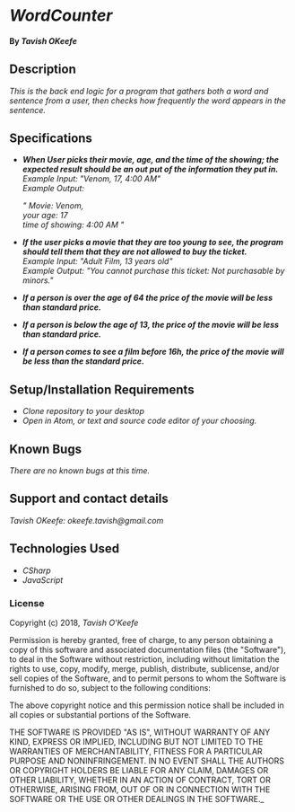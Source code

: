 # _WordCounter_

#### By _**Tavish OKeefe**_

## Description

_This is the back end logic for a program that gathers both a word and sentence from a user, then checks how frequently the word appears in the sentence._

## Specifications
* _**When User picks their movie, age, and the time of the showing; the expected result should be an out put of the information they put in.**_  
_Example Input: "Venom, 17, 4:00 AM"_  
_Example Output:_

  _"
  Movie: Venom,    
  your age: 17   
  time of showing: 4:00 AM
  "_

* _**If the user picks a movie that they are too young to see, the program should tell them that they are not allowed to buy the ticket.**_  
_Example Input: "Adult Film, 13 years old"_  
_Example Output: "You cannot purchase this ticket: Not purchasable by minors."_

* _**If a person is over the age of 64 the price of the movie will be less than standard price.**_

* _**If a person is below the age of 13, the price of the movie will be less than standard price.**_

* _**If a person comes to see a film before 16h, the price of the movie will be less than the standard price.**_

## Setup/Installation Requirements

* _Clone repository to your desktop_
* _Open in Atom, or text and source code editor of your choosing._

## Known Bugs

_There are no known bugs at this time._

## Support and contact details

_Tavish OKeefe: okeefe.tavish@gmail.com_

## Technologies Used

* _CSharp_
* _JavaScript_

### License

Copyright (c) 2018, _Tavish O'Keefe_  

Permission is hereby granted, free of charge, to any person obtaining a copy
of this software and associated documentation files (the "Software"), to deal
in the Software without restriction, including without limitation the rights
to use, copy, modify, merge, publish, distribute, sublicense, and/or sell
copies of the Software, and to permit persons to whom the Software is
furnished to do so, subject to the following conditions:  

The above copyright notice and this permission notice shall be included in all copies or substantial portions of the Software.

THE SOFTWARE IS PROVIDED "AS IS", WITHOUT WARRANTY OF ANY KIND, EXPRESS OR
IMPLIED, INCLUDING BUT NOT LIMITED TO THE WARRANTIES OF MERCHANTABILITY,
FITNESS FOR A PARTICULAR PURPOSE AND NONINFRINGEMENT. IN NO EVENT SHALL THE
AUTHORS OR COPYRIGHT HOLDERS BE LIABLE FOR ANY CLAIM, DAMAGES OR OTHER
LIABILITY, WHETHER IN AN ACTION OF CONTRACT, TORT OR OTHERWISE, ARISING FROM,
OUT OF OR IN CONNECTION WITH THE SOFTWARE OR THE USE OR OTHER DEALINGS IN THE
SOFTWARE._
